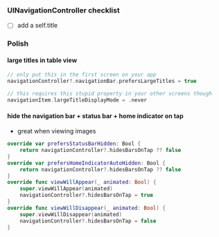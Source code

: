 ### UINavigationController checklist
- [ ] add a self.title

### Polish

#### large titles in table view
```swift
// only put this in the first screen on your app
navigationController?.navigationBar.prefersLargeTitles = true

// this requires this stupid property in your other screens though
navigationItem.largeTitleDisplayMode = .never
```


#### hide the navigation bar + status bar + home indicator on tap
- great when viewing images
```swift
override var prefersStatusBarHidden: Bool {
    return navigationController?.hidesBarsOnTap ?? false
}
override var prefersHomeIndicatorAutoHidden: Bool {
    return navigationController?.hidesBarsOnTap ?? false
}
override func viewWillAppear(_ animated: Bool) {
    super.viewWillAppear(animated)
    navigationController?.hidesBarsOnTap = true
}
override func viewWillDisappear(_ animated: Bool) {
    super.viewWillDisappear(animated)
    navigationController?.hidesBarsOnTap = false
}
```
